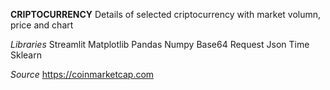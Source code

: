 **CRIPTOCURRENCY**
Details of selected criptocurrency with market volumn, price and chart

*Libraries*
Streamlit
Matplotlib
Pandas
Numpy
Base64
Request
Json
Time
Sklearn

*Source*
https://coinmarketcap.com

